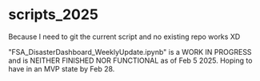 # scripts_2025
Because I need to git the current script and no existing repo works XD

"FSA_DisasterDashboard_WeeklyUpdate.ipynb" is a WORK IN PROGRESS and is NEITHER FINISHED NOR FUNCTIONAL as of Feb 5 2025. Hoping to have in an MVP state by Feb 28.
